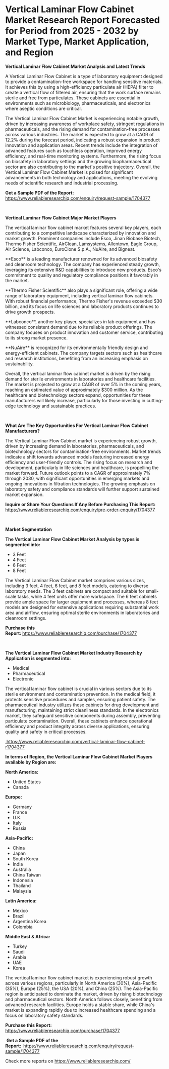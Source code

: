 <p><h1>Vertical Laminar Flow Cabinet Market Research Report Forecasted for Period from 2025 -  2032 by Market Type, Market Application, and Region</h1></p><p><strong>Vertical Laminar Flow Cabinet Market Analysis and Latest Trends</strong></p>
<p><p>A Vertical Laminar Flow Cabinet is a type of laboratory equipment designed to provide a contamination-free workspace for handling sensitive materials. It achieves this by using a high-efficiency particulate air (HEPA) filter to create a vertical flow of filtered air, ensuring that the work surface remains sterile and free from particulates. These cabinets are essential in environments such as microbiology, pharmaceuticals, and electronics where aseptic conditions are critical.</p><p>The Vertical Laminar Flow Cabinet Market is experiencing notable growth, driven by increasing awareness of workplace safety, stringent regulations in pharmaceuticals, and the rising demand for contamination-free processes across various industries. The market is expected to grow at a CAGR of 12.2% during the forecast period, indicating a robust expansion in product innovation and application areas. Recent trends include the integration of advanced features such as touchless operation, improved energy efficiency, and real-time monitoring systems. Furthermore, the rising focus on biosafety in laboratory settings and the growing biopharmaceutical sector are also contributing to the market's positive trajectory. Overall, the Vertical Laminar Flow Cabinet Market is poised for significant advancements in both technology and applications, meeting the evolving needs of scientific research and industrial processing.</p></p>
<p><strong>Get a Sample PDF of the Report:&nbsp;</strong> <a href="https://www.reliableresearchiq.com/enquiry/request-sample/1704377?utm_campaign=1834&utm_medium=2&utm_source=Github&utm_content=ia&utm_term=09012025&utm_id=vertical-laminar-flow-cabinet">https://www.reliableresearchiq.com/enquiry/request-sample/1704377</a></p>
<p>&nbsp;</p>
<p><strong>Vertical Laminar Flow Cabinet Major Market Players</strong></p>
<p><p>The vertical laminar flow cabinet market features several key players, each contributing to a competitive landscape characterized by innovation and market growth. Prominent companies include Esco, Jinan Biobase Biotech, Thermo Fisher Scientific, AirClean, Lamsystems, Allentown, Eagle Group, Air Science, Labconco, EuroClone S.p.A., NuAire, and Bigneat.</p><p>**Esco** is a leading manufacturer renowned for its advanced biosafety and cleanroom technology. The company has experienced steady growth, leveraging its extensive R&D capabilities to introduce new products. Esco's commitment to quality and regulatory compliance positions it favorably in the market.</p><p>**Thermo Fisher Scientific** also plays a significant role, offering a wide range of laboratory equipment, including vertical laminar flow cabinets. With robust financial performance, Thermo Fisher's revenue exceeded $30 billion, and its focus on life sciences and laboratory products continues to drive growth prospects.</p><p>**Labconco**, another key player, specializes in lab equipment and has witnessed consistent demand due to its reliable product offerings. The company focuses on product innovation and customer service, contributing to its strong market presence.</p><p>**NuAire** is recognized for its environmentally friendly design and energy-efficient cabinets. The company targets sectors such as healthcare and research institutions, benefiting from an increasing emphasis on sustainability.</p><p>Overall, the vertical laminar flow cabinet market is driven by the rising demand for sterile environments in laboratories and healthcare facilities. The market is projected to grow at a CAGR of over 5% in the coming years, reaching an estimated value of approximately $300 million. As the healthcare and biotechnology sectors expand, opportunities for these manufacturers will likely increase, particularly for those investing in cutting-edge technology and sustainable practices.</p></p>
<p>&nbsp;</p>
<p><strong>What Are The Key Opportunities For Vertical Laminar Flow Cabinet Manufacturers?</strong></p>
<p><p>The Vertical Laminar Flow Cabinet market is experiencing robust growth, driven by increasing demand in laboratories, pharmaceuticals, and biotechnology sectors for contamination-free environments. Market trends indicate a shift towards advanced models featuring increased energy efficiency and user-friendly controls. The rising focus on research and development, particularly in life sciences and healthcare, is propelling the market forward. Future outlook points to a CAGR of approximately 7% through 2030, with significant opportunities in emerging markets and ongoing innovations in filtration technologies. The growing emphasis on laboratory safety and compliance standards will further support sustained market expansion.</p></p>
<p><strong>Inquire or Share Your Questions If Any Before Purchasing This Report:</strong> <a href="https://www.reliableresearchiq.com/enquiry/pre-order-enquiry/1704377?utm_campaign=1834&utm_medium=2&utm_source=Github&utm_content=ia&utm_term=09012025&utm_id=vertical-laminar-flow-cabinet">https://www.reliableresearchiq.com/enquiry/pre-order-enquiry/1704377</a></p>
<p>&nbsp;</p>
<p><strong>Market Segmentation</strong></p>
<p><strong>The Vertical Laminar Flow Cabinet Market Analysis by types is segmented into:</strong></p>
<p><ul><li>3 Feet</li><li>4 Feet</li><li>6 Feet</li><li>8 Feet</li></ul></p>
<p><p>The Vertical Laminar Flow Cabinet market comprises various sizes, including 3 feet, 4 feet, 6 feet, and 8 feet models, catering to diverse laboratory needs. The 3 feet cabinets are compact and suitable for small-scale tasks, while 4 feet units offer more workspace. The 6 feet cabinets provide ample space for larger equipment and processes, whereas 8 feet models are designed for extensive applications requiring substantial work area and airflow, ensuring optimal sterile environments in laboratories and cleanroom settings.</p></p>
<p><strong>Purchase this Report:&nbsp;</strong><a href="https://www.reliableresearchiq.com/purchase/1704377?utm_campaign=1834&utm_medium=2&utm_source=Github&utm_content=ia&utm_term=09012025&utm_id=vertical-laminar-flow-cabinet">https://www.reliableresearchiq.com/purchase/1704377</a></p>
<p>&nbsp;</p>
<p><strong>The Vertical Laminar Flow Cabinet Market Industry Research by Application is segmented into:</strong></p>
<p><ul><li>Medical</li><li>Pharmaceutical</li><li>Electronic</li></ul></p>
<p><p>The vertical laminar flow cabinet is crucial in various sectors due to its sterile environment and contamination prevention. In the medical field, it protects sensitive procedures and samples, ensuring patient safety. The pharmaceutical industry utilizes these cabinets for drug development and manufacturing, maintaining strict cleanliness standards. In the electronics market, they safeguard sensitive components during assembly, preventing particulate contamination. Overall, these cabinets enhance operational efficiency and product integrity across diverse applications, ensuring quality and safety in critical processes.</p></p>
<p><a href="https://www.reliableresearchiq.com/vertical-laminar-flow-cabinet-r1704377?utm_campaign=1834&utm_medium=2&utm_source=Github&utm_content=ia&utm_term=09012025&utm_id=vertical-laminar-flow-cabinet">&nbsp;https://www.reliableresearchiq.com/vertical-laminar-flow-cabinet-r1704377</a></p>
<p><strong>In terms of Region, the Vertical Laminar Flow Cabinet Market Players available by Region are:</strong></p>
<p>
    <p> <strong> North America: </strong>
        <ul>
            <li>United States</li>
            <li>Canada</li>
        </ul>
        </p> 
    <p> <strong> Europe: </strong>
        <ul>
            <li>Germany</li>
            <li>France</li>
            <li>U.K.</li>
            <li>Italy</li>
            <li>Russia</li>
        </ul>
        </p> 
    <p> <strong> Asia-Pacific: </strong>
        <ul>
            <li>China</li>
            <li>Japan</li>
            <li>South Korea</li>
            <li>India</li>
            <li>Australia</li>
            <li>China Taiwan</li>
            <li>Indonesia</li>
            <li>Thailand</li>
            <li>Malaysia</li>
        </ul>
        </p> 
    <p> <strong> Latin America: </strong>
        <ul>
            <li>Mexico</li>
            <li>Brazil</li>
            <li>Argentina Korea</li>
            <li>Colombia</li>
        </ul>
        </p> 
    <p> <strong> Middle East & Africa: </strong>
        <ul>
            <li>Turkey</li>
            <li>Saudi</li>
            <li>Arabia</li>
            <li>UAE</li>
            <li>Korea</li>
        </ul>
    </p>
    </p>
<p><p>The vertical laminar flow cabinet market is experiencing robust growth across various regions, particularly in North America (30%), Asia-Pacific (35%), Europe (25%), the USA (20%), and China (25%). The Asia-Pacific region is anticipated to dominate the market, driven by rising biotechnology and pharmaceutical sectors. North America follows closely, benefiting from advanced research facilities. Europe holds a stable share, while China's market is expanding rapidly due to increased healthcare spending and a focus on laboratory safety standards.</p></p>
<p><strong>Purchase this Report: </strong><a href="https://www.reliableresearchiq.com/purchase/1704377?utm_campaign=1834&utm_medium=2&utm_source=Github&utm_content=ia&utm_term=09012025&utm_id=vertical-laminar-flow-cabinet">https://www.reliableresearchiq.com/purchase/1704377</a></p>
<p>&nbsp;<strong>Get a Sample PDF of the Report:&nbsp;&nbsp;</strong><a href="https://www.reliableresearchiq.com/enquiry/request-sample/1704377?utm_campaign=1834&utm_medium=2&utm_source=Github&utm_content=ia&utm_term=09012025&utm_id=vertical-laminar-flow-cabinet">https://www.reliableresearchiq.com/enquiry/request-sample/1704377</a></p>
<p><strong></strong></p>
<p>Check more reports on <a href="https://www.reliableresearchiq.com/?utm_campaign=1834&utm_medium=2&utm_source=Github&utm_content=ia&utm_term=09012025&utm_id=vertical-laminar-flow-cabinet">https://www.reliableresearchiq.com/</a></p>